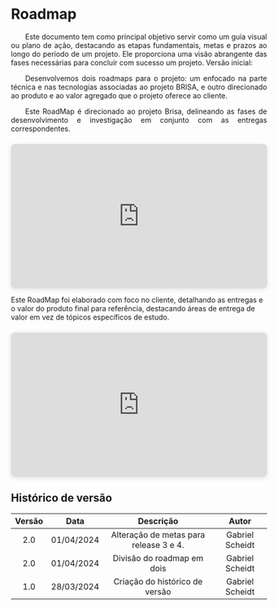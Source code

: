 # **Roadmap**

<p align="justify">&emsp;&emsp;Este documento tem como principal objetivo servir como um guia visual ou plano de ação, destacando as etapas fundamentais, metas e prazos ao longo do período de um projeto. Ele proporciona uma visão abrangente das fases necessárias para concluir com sucesso um projeto.
Versão inicial:</p>

<p align="justify">&emsp;&emsp;Desenvolvemos dois roadmaps para o projeto: um enfocado na parte técnica e nas tecnologias associadas ao projeto BRISA, e outro direcionado ao produto e ao valor agregado que o projeto oferece ao cliente.</p>


<p align="justify">&emsp;&emsp;Este RoadMap é direcionado ao projeto Brisa, delineando as fases de desenvolvimento e investigação em conjunto com as entregas correspondentes.</p>

<div style="position: relative; width: 100%; height: 0; padding-top: 56.2500%;
 padding-bottom: 0; box-shadow: 0 2px 8px 0 rgba(63,69,81,0.16); margin-top: 1.6em; margin-bottom: 0.9em; overflow: hidden;
 border-radius: 8px; will-change: transform;">
  <iframe loading="lazy" style="position: absolute; width: 100%; height: 100%; top: 0; left: 0; border: none; padding: 0;margin: 0;"
    src="https:&#x2F;&#x2F;www.canva.com&#x2F;design&#x2F;DAGAEe9BNYs&#x2F;f7uC9twV2qWQVULL13emRQ&#x2F;view?embed" allowfullscreen="allowfullscreen" allow="fullscreen">
  </iframe>
</div>
<a href="https:&#x2F;&#x2F;www.canva.com&#x2F;design&#x2F;DAGAEe9BNYs&#x2F;f7uC9twV2qWQVULL13emRQ&#x2F;view?utm_content=DAGAEe9BNYs&amp;utm_campaign=designshare&amp;utm_medium=embeds&amp;utm_source=link" target="_blank" rel="noopener"></a>

Este RoadMap foi elaborado com foco no cliente, detalhando as entregas e o valor do produto final para referência, destacando áreas de entrega de valor em vez de tópicos específicos de estudo.

<div style="position: relative; width: 100%; height: 0; padding-top: 56.2500%;
 padding-bottom: 0; box-shadow: 0 2px 8px 0 rgba(63,69,81,0.16); margin-top: 1.6em; margin-bottom: 0.9em; overflow: hidden;
 border-radius: 8px; will-change: transform;">
  <iframe loading="lazy" style="position: absolute; width: 100%; height: 100%; top: 0; left: 0; border: none; padding: 0;margin: 0;"
    src="https:&#x2F;&#x2F;www.canva.com&#x2F;design&#x2F;DAGBMii-vqE&#x2F;Pk91VkRShVlbXI2wO5r9_g&#x2F;view?embed" allowfullscreen="allowfullscreen" allow="fullscreen">
  </iframe>
</div>
<a href="https:&#x2F;&#x2F;www.canva.com&#x2F;design&#x2F;DAGBMii-vqE&#x2F;Pk91VkRShVlbXI2wO5r9_g&#x2F;view?utm_content=DAGBMii-vqE&amp;utm_campaign=designshare&amp;utm_medium=embeds&amp;utm_source=link" target="_blank" rel="noopener"></a>  





## Histórico de versão

| Versão |    Data    |                       Descrição                       |      Autor       |
| :----: | :--------: | :---------------------------------------------------: | :--------------: |
|  2.0   | 01/04/2024 |           Alteração de metas para release 3 e 4.           |  Gabriel Scheidt |
|  2.0   | 01/04/2024 |           Divisão do roadmap em dois              |  Gabriel Scheidt |
|  1.0   | 28/03/2024 |           Criação do histórico de versão              |  Gabriel Scheidt |

